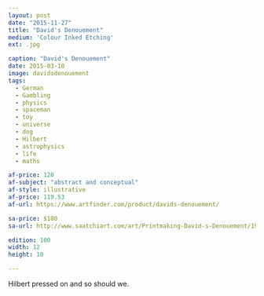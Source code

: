 ```yaml
---
layout: post
date: "2015-11-27"
title: "David's Denouement"
medium: 'Colour Inked Etching'
ext: .jpg

caption: "David's Denouement"
date: 2015-03-10
image: davidsdenouement
tags:
  - German
  - Gambling
  - physics
  - spaceman
  - toy
  - universe
  - dog
  - Hilbert
  - astrophysics
  - life
  - maths

af-price: 120
af-subject: "abstract and conceptual"
af-style: illustrative
af-price: 119.53
af-url: https://www.artfinder.com/product/davids-denouement/

sa-price: $180
sa-url: http://www.saatchiart.com/art/Printmaking-David-s-Denouement/19454/2379802/view

edition: 100
width: 12
height: 10

---
```


Hilbert pressed on and so should we.
